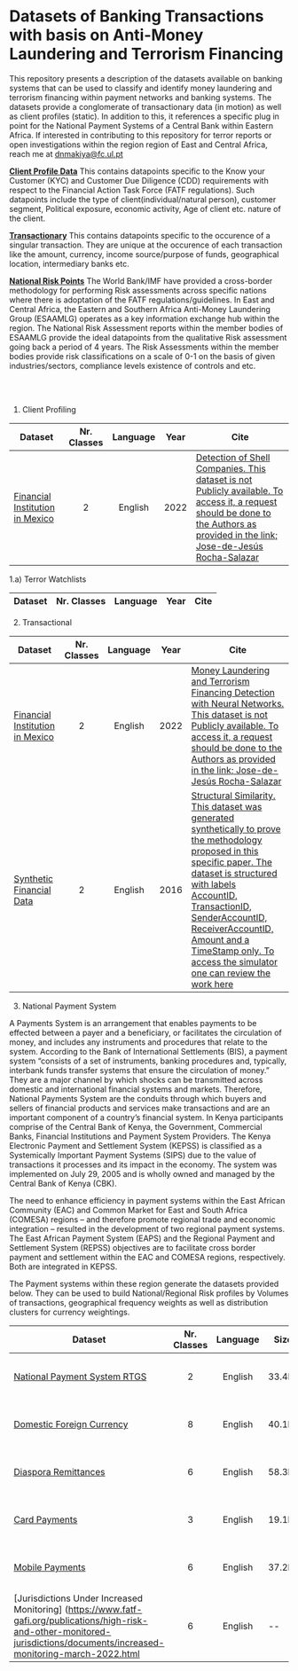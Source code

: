 #
Datasets of Banking Transactions with basis on Anti-Money Laundering and Terrorism Financing
============================================

This repository presents a description of the datasets available on banking systems that can be used to classify and identify money laundering and terrorism financing within payment networks and banking systems. The datasets provide a conglomerate of transactionary data (in motion) as well as client profiles (static). In addition to this, it references a specific plug in point for the National Payment Systems of a Central Bank within Eastern Africa. If interested in contributing to this repository for terror reports or open investigations within the region region of East and Central Africa, reach me at dnmakiya@fc.ul.pt



[__Client Profile Data__](#tie)
This contains datapoints specific to the Know your Customer (KYC) and Customer Due Diligence (CDD) requirements with respect to the Financial Action Task Force (FATF regulations). Such datapoints include the type of client(individual/natural person), customer segment, Political exposure, economic activity, Age of client etc.  nature of the client.


[__Transactionary__](#tie)
This contains datapoints specific to the occurence of a singular transaction. They are unique at the occurence of each transaction like the amount, currency, income source/purpose of funds, geographical location, intermediary banks etc.


[__National Risk Points__](#tie)
The World Bank/IMF have provided a cross-border methodology for performing Risk assessments across specific nations where there is adoptation of the FATF regulations/guidelines. In East and Central Africa, the Eastern and Southern Africa Anti-Money Laundering Group (ESAAMLG) operates as a key information exchange hub within the region. The National Risk Assessment reports within the member bodies of ESAAMLG provide the ideal datapoints from the qualitative Risk assessment going back a period of 4 years. The Risk Assessments within the member bodies provide risk classifications on a scale of 0-1 on the basis of given industries/sectors, compliance levels existence of controls and etc.

<br><br>

1. Client Profiling

| Dataset                           | Nr. Classes   | Language | Year | Cite | 
| --------------------------------- |:-------------:| :-------:|------|------|
| [Financial Institution in Mexico](jorocha@ucm.es)| 2 | English | 2022 | [Detection of Shell Companies. This dataset is not Publicly available. To access it, a request should be done to the Authors as provided in the link; Jose-de-Jesús Rocha-Salazar](papers/Detection_of_shell_companies_in_financial_institutions_using_dynamic_social_network.pdf)|

1.a) Terror Watchlists 

| Dataset                           | Nr. Classes   | Language | Year | Cite | 
| --------------------------------- |:-------------:| :-------:|------|------|

2. Transactional

| Dataset                           | Nr. Classes   | Language | Year | Cite | 
| --------------------------------- |:-------------:| :-------:|------|------|
| [Financial Institution in Mexico](jorocha@ucm.es)| 2 | English | 2022 | [Money Laundering and Terrorism Financing Detection with Neural Networks. This dataset is not Publicly available. To access it, a request should be done to the Authors as provided in the link; Jose-de-Jesús Rocha-Salazar](papers/Money_laundering_and_terrorism_financing_detection_using_neural_networks_abnormality_indicator.pdf)|
| [Synthetic Financial Data](jorocha@ucm.es)| 2 | English | 2016 | [Structural Similarity. This dataset was generated synthetically to prove the methodology proposed in this specific paper. The dataset is structured with labels AccountID, TransactionID, SenderAccountID, ReceiverAccountID, Amount and a TimeStamp only. To access the simulator one can review the work here](papers/A_new_algorithm_for_money_laundering_detection_based_on_structural_similarity___Clustering.pdf)|




3. National Payment System

A Payments System is an arrangement that enables payments to be effected between a payer and a beneficiary, or facilitates the circulation of money, and includes any instruments and procedures that relate to the system. According to the Bank of International Settlements (BIS), a payment system “consists of a set of instruments, banking procedures and, typically, interbank funds transfer systems that ensure the circulation of money.” They are a major channel by which shocks can be transmitted across domestic and international financial systems and markets. Therefore, National Payments System are the conduits through which buyers and sellers of financial products and services make transactions and are an important component of a country’s financial system. In Kenya participants comprise of the Central Bank of Kenya, the Government, Commercial Banks, Financial Institutions and Payment System Providers. The Kenya Electronic Payment and Settlement System (KEPSS) is classified as a Systemically Important Payment Systems (SIPS) due to the value of transactions it processes and its impact in the economy. The system was implemented on July 29, 2005 and is wholly owned and managed by the Central Bank of Kenya (CBK).

The need to enhance efficiency in payment systems within the East African Community (EAC) and Common Market for East and South Africa (COMESA) regions – and therefore promote regional trade and economic integration – resulted in the development of two regional payment systems. The East African Payment System (EAPS) and the Regional Payment and Settlement System (REPSS) objectives are to facilitate cross border payment and settlement within the EAC and COMESA regions, respectively. Both are integrated in KEPSS. 

The Payment systems within these region generate the datasets provided below. They can be used to build National/Regional Risk profiles by Volumes of transactions, geographical frequency weights as well as distribution clusters for currency weightings.


| Dataset                           | Nr. Classes   | Language | Size | Year | Cite | 
| --------------------------------- |:-------------:| :-------:|------|------|------| 
| [National Payment System RTGS](datasets/KEPSSRTGS.xlsx)| 2 | English |33.4kb| 2022 | [Central Bank of Kenya](https://www.centralbank.go.ke/national-payments-system/kepss-rtgs/)|
| [Domestic Foreign Currency](datasets/DFCC.xlsx)| 8 | English |40.1kb| 2022 | [Central Bank of Kenya](https://www.centralbank.go.ke/national-payments-system/automated-clearing-house/dfcc/)|
| [Diaspora Remittances](datasets/DiasporaRemittances.xlsx)| 6 | English |58.3kb| 2022 | [Central Bank of Kenya](https://www.centralbank.go.ke/diaspora-remittances/)|
| [Card Payments](datasets/CardPayments.zip)| 3 | English |19.1kb| 2022 | [Central Bank of Kenya](https://www.centralbank.go.ke/national-payments-system/payment-cards)|
| [Mobile Payments](datasets/MobilePayments.xlsx)| 6 | English |37.2kb| 2022 | [Central Bank of Kenya](https://www.centralbank.go.ke/national-payments-system/mobile-payments/)|
| [Jurisdictions Under Increased Monitoring] (https://www.fatf-gafi.org/publications/high-risk-and-other-monitored-jurisdictions/documents/increased-monitoring-march-2022.html| 6 | English |--| 2022 | [FATF, 2022](https://www.fatf-gafi.org/publications/high-risk-and-other-monitored-jurisdictions/documents/increased-monitoring-march-2022.html#zimbabwe)|
